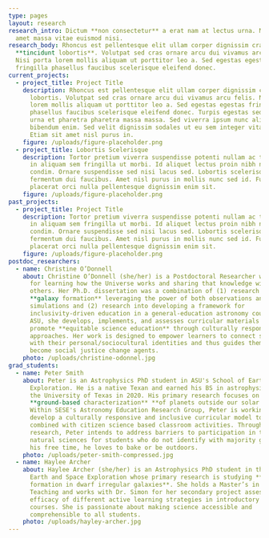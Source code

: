 ```yaml
---
type: pages
layout: research
research_intro: Dictum **non consectetur** a erat nam at lectus urna. Mauris sit
  amet massa vitae euismod nisi.
research_body: Rhoncus est pellentesque elit ullam corper dignissim cras
  **tincidunt lobortis**. Volutpat sed cras ornare arcu dui vivamus arcu felis.
  Nisi porta lorem mollis aliquam ut porttitor leo a. Sed egestas egestas
  fringilla phasellus faucibus scelerisque eleifend donec.
current_projects:
  - project_title: Project Title
    description: Rhoncus est pellentesque elit ullam corper dignissim cras tincidunt
      lobortis. Volutpat sed cras ornare arcu dui vivamus arcu felis. Nisi porta
      lorem mollis aliquam ut porttitor leo a. Sed egestas egestas fringilla
      phasellus faucibus scelerisque eleifend donec. Turpis egestas sed tempus
      urna et pharetra pharetra massa massa. Sed viverra ipsum nunc aliquet
      bibendum enim. Sed velit dignissim sodales ut eu sem integer vitae justo.
      Etiam sit amet nisl purus in.
    figure: /uploads/figure-placeholder.png
  - project_title: Lobortis Scelerisque
    description: Tortor pretium viverra suspendisse potenti nullam ac tortor. Mauris
      in aliquam sem fringilla ut morbi. Id aliquet lectus proin nibh nisl
      condim. Ornare suspendisse sed nisi lacus sed. Lobortis scelerisque
      fermentum dui faucibus. Amet nisl purus in mollis nunc sed id. Fusce ut
      placerat orci nulla pellentesque dignissim enim sit.
    figure: /uploads/figure-placeholder.png
past_projects:
  - project_title: Project Title
    description: Tortor pretium viverra suspendisse potenti nullam ac tortor. Mauris
      in aliquam sem fringilla ut morbi. Id aliquet lectus proin nibh nisl
      condim. Ornare suspendisse sed nisi lacus sed. Lobortis scelerisque
      fermentum dui faucibus. Amet nisl purus in mollis nunc sed id. Fusce ut
      placerat orci nulla pellentesque dignissim enim sit.
    figure: /uploads/figure-placeholder.png
postdoc_researchers:
  - name: Christine O’Donnell
    about: Christine O’Donnell (she/her) is a Postdoctoral Researcher with a passion
      for learning how the Universe works and sharing that knowledge with
      others. Her Ph.D. dissertation was a combination of (1) research into
      **galaxy formation** leveraging the power of both observations and
      simulations and (2) research into developing a framework for
      inclusivity-driven education in a general-education astronomy course. At
      ASU, she develops, implements, and assesses curricular materials that
      promote **equitable science education** through culturally responsive
      approaches. Her work is designed to empower learners to connect science
      with their personal/sociocultural identities and thus guides them to
      become social justice change agents.
    photo: /uploads/christine-odonnel.jpg
grad_students:
  - name: Peter Smith
    about: Peter is an Astrophysics PhD student in ASU's School of Earth and Space
      Exploration. He is a native Texan and earned his BS in astrophysics from
      the University of Texas in 2020. His primary research focuses on
      **ground-based characterization** **of planets outside our solar system**.
      Within SESE's Astronomy Education Research Group, Peter is working to
      develop a culturally responsive and inclusive curricular model to be
      combined with citizen science based classroom activities. Through his
      research, Peter intends to address barriers to participation in the
      natural sciences for students who do not identify with majority groups. In
      his free time, he loves to bake or be outdoors.
    photo: /uploads/peter-smith-compressed.jpg
  - name: Haylee Archer
    about: Haylee Archer (she/her) is an Astrophysics PhD student in the School of
      Earth and Space Exploration whose primary research is studying **star
      formation in dwarf irregular galaxies**. She holds a Master’s in Science
      Teaching and works with Dr. Simon for her secondary project assessing the
      efficacy of different active learning strategies in introductory astronomy
      courses. She is passionate about making science accessible and
      comprehensible to all students.
    photo: /uploads/hayley-archer.jpg
---
```

